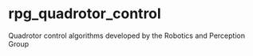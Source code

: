 # rpg_quadrotor_control
Quadrotor control algorithms developed by the Robotics and Perception Group
